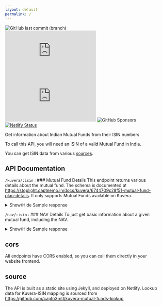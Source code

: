 ```yaml
---
layout: default
permalink: /
---
```

![GitHub last commit (branch)](https://img.shields.io/github/last-commit/captn3m0/mf.captnemo.in/main) ![GitHub code size in bytes](https://img.shields.io/github/languages/code-size/captn3m0/mf.captnemo.in) ![GitHub](https://img.shields.io/github/license/captn3m0/mf.captnemo.in) ![GitHub Sponsors](https://img.shields.io/github/sponsors/captn3m0) [![Netlify Status](https://api.netlify.com/api/v1/badges/81a9df69-6c56-416e-89f4-a252dd94da1f/deploy-status)](https://app.netlify.com/sites/mf-captnemo/deploys)

Get information about Indian Mutual Funds from their ISIN numbers.

To call this API, you will need an ISIN of a valid Mutual Fund in India.

You can get ISIN data from various [sources](https://github.com/captn3m0/india-isin-data#alternative-sources).

## API Documentation

`/kuvera/:isin`
: ### Mutual Fund Details
This endpoint returns various details about the mutual fund. The schema is documented at <https://stoplight.captnemo.in/docs/kuvera/6744709c28f51-mutual-fund-plan-details>. It only supports Mutual Funds available on Kuvera.
  <details>
  <summary markdown='span'>Show/Hide Sample response
  </summary>
  ```json
[
    {
        "ISIN": "INF843K01FC8",
        "aum": 4118,
        "category": "Debt - Bonds",
        "channel_partner_code": "118PSD1",
        "code": "EDPSD1-GR",
        "crisil_rating": "Moderate Risk",
        "detail_info": "https://www.edelweissmf.com/Download/scheme-information-document.aspx",
        "direct": "Y",
        "expense_ratio": "0.34",
        "expense_ratio_date": "2022-04-30",
        "face_value": null,
        "fund_category": "Banking and PSU Fund",
        "fund_house": "EDELWEISSMUTUALFUND_MF",
        "fund_manager": "Dhawal Dalal; Rahul Dedhia",
        "fund_name": "EDELWEISS Mutual Fund",
        "fund_rating": 5,
        "fund_rating_date": "2022-04-30",
        "fund_type": "Debt",
        "insta_redeem_max_amount": 0.0,
        "insta_redeem_min_amount": 0.0,
        "instant": "N",
        "investment_objective": "YOLO",
        "jan_31_nav": 14.3672,
        "last_nav": {
            "date": "2022-05-30",
            "nav": 20.1379
        },
        "lock_in_period": 0,
        "lump_available": "Y",
        "lump_max": 10000000000000.0,
        "lump_min": 5000.0,
        "lump_min_additional": 500.0,
        "lump_multiplier": 1.0,
        "maturity_type": "Open Ended",
        "name": "Edelweiss Banking & PSU Debt Growth Direct Plan",
        "nav": {
            "date": "2022-05-31",
            "nav": 20.1021
        },
        "plan": "GROWTH",
        "portfolio_turnover": null,
        "redemption_allowed": "Y",
        "redemption_amount_minimum": 500.0,
        "redemption_amount_multiple": 1.0,
        "redemption_quantity_minimum": 0.001,
        "redemption_quantity_multiple": 0.001,
        "reinvestment": "Z",
        "returns": {
            "date": "2022-05-31",
            "inception": 8.34477,
            "week_1": 0.07816,
            "year_1": 1.7323,
            "year_3": 7.81226,
            "year_5": 7.75483
        },
        "short_code": "edelweiss",
        "short_name": "Edelweiss Banking & PSU Debt",
        "sip_available": "Y",
        "sip_dates": ["1","2"],
        "sip_max": 999999999.0,
        "sip_maximum_gap": 60,
        "sip_min": 500.0,
        "sip_multiplier": 1.0,
        "sips": [
            {
                "sip_dates": ["1","2"],
                "sip_frequency": "MONTHLY",
                "sip_maximum_gap": "60",
                "sip_minimum_gap": "0"
            },
            {
                "sip_dates": ["1","2"],
                "sip_frequency": "QUARTERLY",
                "sip_maximum_gap": "100",
                "sip_minimum_gap": "0"
            }
        ],
        "slug": "edelweiss-banking-psu-debt-growth--EDPSD1-GR",
        "start_date": "2013-09-13",
        "stp_flag": "Y",
        "switch_allowed": "Y",
        "swp_flag": "Y",
        "tags": [
            "top_rated"
        ],
        "tax_period": 1095,
        "upsizecode_sip_dates": ["1","2"],
        "volatility": 2.67079
    }
]
```
  </details>

`/nav/:isin`
: ### NAV Details
To just get basic information about a given mutual fund, including the NAV.
  <details>
  <summary markdown='span'>Show/Hide Sample response
  </summary>
  ```json5
  {
    "ISIN": "INF843K01FC8",
    "name": "Edelweiss Banking and PSU Debt Fund - Direct Plan - Growth Option",
    "nav": 20.1021,
    "date": "2022-05-31",
    "historical_nav": [
        ["2016-11-28",13.4288],
        ["2016-11-29",13.4294],
        ["2016-11-30",13.4365],
        ["2016-12-01",13.4403],
        // More rows
        ["2023-03-20",21.2381],
        ["2023-03-21",21.2344],
        ["2023-03-23",21.2544],
        ["2023-03-24",21.289]
    ]
  }
  ```
  </details>

## cors

All endpoints have CORS enabled, so you can call them directly in your website frontend.

## source

The API is built as a static site using Jekyll, and deployed on Netlify.
Lookup data for Kuvera-ISIN mapping is sourced from https://github.com/captn3m0/kuvera-mutual-funds-lookup